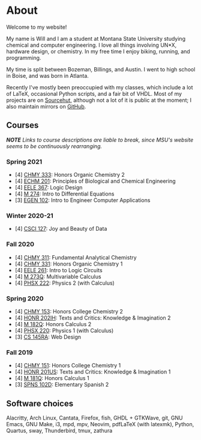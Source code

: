 # About

Welcome to my website!

My name is Will and I am a student at Montana State University
studying chemical and computer engineering. I love all things
involving UN\*X, hardware design, or chemistry. In my free time I
enjoy biking, running, and programming.

My time is split between Bozeman, Billings, and Austin. I went to high
school in Boise, and was born in Atlanta.

Recently I've mostly been preoccupied with my classes, which include a
lot of LaTeX, occasional Python scripts, and a fair bit of VHDL. Most
of my projects are on [Sourcehut](https://git.sr.ht/~learax/),
although not a lot of it is public at the moment; I also maintain
mirrors on [GitHub](https://github.com/LEARAX).

## Courses

***NOTE*** *Links to course descriptions are liable to break, since MSU's website
seems to be continuously rearranging.*

### Spring 2021

- [4] [CHMY 333](http://catalog.montana.edu/search/?P=CHMY%20333): Honors Organic Chemistry 2
- [4] [ECHM 201](http://catalog.montana.edu/search/?P=ECHM%20201): Principles of Biological and Chemical Engineering
- [4] [EELE 367](http://catalog.montana.edu/search/?P=EELE%20367): Logic Design
- [4] [M 274](http://catalog.montana.edu/search/?P=M%20274): Intro to Differential Equations
- [3] [EGEN 102](http://catalog.montana.edu/search/?P=EGEN%20102): Intro to Engineer Computer Applications

### Winter 2020-21

- [4] [CSCI 127](http://catalog.montana.edu/search/?P=CSCI%20127): Joy and Beauty of Data

### Fall 2020

- [4] [CHMY 311](http://catalog.montana.edu/search/?P=CHMY%20311): Fundamental Analytical Chemistry
- [4] [CHMY 331](http://catalog.montana.edu/search/?P=CHMY%20331): Honors Organic Chemistry 1
- [4] [EELE 261](http://catalog.montana.edu/search/?P=EELE%20261): Intro to Logic Circuits
- [4] [M 273Q](http://catalog.montana.edu/search/?P=M%20273Q): Multivariable Calculus
- [4] [PHSX 222](http://catalog.montana.edu/search/?P=PHSX%20222): Physics 2 (with Calculus)

### Spring 2020

- [4] [CHMY 153](http://catalog.montana.edu/search/?P=CHMY%20153): Honors College Chemistry 2
- [4] [HONR 202IH](http://catalog.montana.edu/search/?P=HONR%20202IH): Texts and Critics: Knowledge & Imagination 2
- [4] [M 182Q](http://catalog.montana.edu/search/?P=M%20182Q): Honors Calculus 2
- [4] [PHSX 220](http://catalog.montana.edu/search/?P=PHSX%20220): Physics 1 (with Calculus)
- [3] [CS 145RA](http://catalog.montana.edu/search/?P=CS%20145RA): Web Design

### Fall 2019

- [4] [CHMY 151](http://catalog.montana.edu/search/?P=CHMY%20151): Honors College Chemistry 1
- [4] [HONR 201US](http://catalog.montana.edu/search/?P=HONR%20201US): Texts and Critics: Knowledge & Imagination 1
- [4] [M 181Q](http://catalog.montana.edu/search/?P=M%20181Q): Honors Calculus 1
- [3] [SPNS 102D](http://catalog.montana.edu/search/?P=SPNS%20102D): Elementary Spanish 2

## Software choices

Alacritty, Arch Linux, Cantata, Firefox, fish, GHDL + GTKWave, git,
GNU Emacs, GNU Make, i3, mpd, mpv, Neovim, pdfLaTeX (with latexmk),
Python, Quartus, sway, Thunderbird, tmux, zathura
